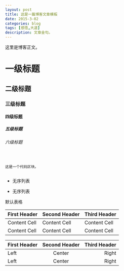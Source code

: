 ```yaml
---
layout: post
title: 这是一篇博客文章模板
date: 2015-3-02
categories: blog
tags: [感悟,大道]
description: 文章金句。
---
```


这里是博客正文。


# 一级标题
## 二级标题
### 三级标题
#### 四级标题
##### 五级标题
###### 六级标题


<pre><code>

这是一个代码区块。

</code></pre>

* 无序列表
- 无序列表


默认表格

First Header | Second Header | Third Header
------------ | ------------- | ------------
Content Cell | Content Cell | Content Cell
Content Cell | Content Cell | Content Cell


First Header | Second Header | Third Header
:----------- | :-----------: | -----------: 
Left | Center | Right
Left | Center | Right
